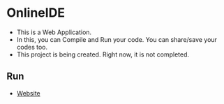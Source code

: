# OnlineIDE
 * This is a Web Application.
 * In this, you can Compile and Run your code. You can share/save your codes too.
 * This project is being created. Right now, it is not completed.
 
 ## Run
  * [Website](https://dhruvgheewala.github.io/OnlineIDE/)
